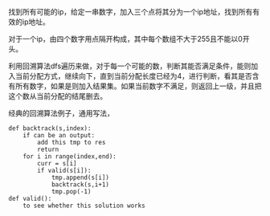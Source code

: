 找到所有可能的ip，给定一串数字，加入三个点将其分为一个ip地址，找到所有有效的ip地址。

对于一个ip，由四个数字用点隔开构成，其中每个数组不大于255且不能以0开头。

利用回溯算法dfs遍历来做，对于每一个可能的数，判断其能否满足条件，能则加入当前分配方式，继续向下，直到当前分配长度已经为4，进行判断，看其是否含有所有数字，如果是则加入结果集。如果当前数字不满足，则返回上一级，并且把这个数从当前分配的结尾删去。

经典的回溯算法例子，通用写法，

```
def backtrack(s,index):
	if can be an output:
		add this tmp to res
		return
	for i in range(index,end):
		curr = s[i]
		if valid(s[i]):
			tmp.append(s[i])
			backtrack(s,i+1)
			tmp.pop(-1)
def valid():
	to see whether this solution works
			
```